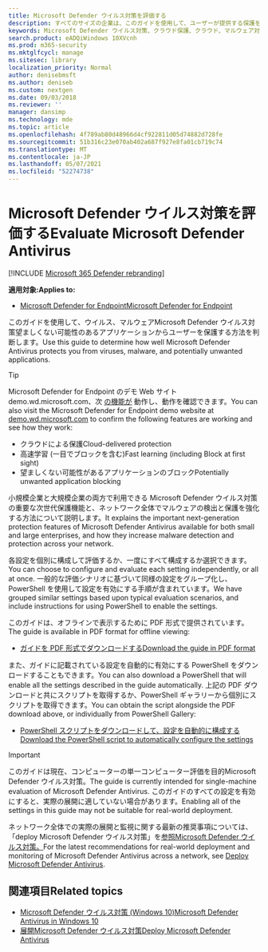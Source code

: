```yaml
---
title: Microsoft Defender ウイルス対策を評価する
description: すべてのサイズの企業は、このガイドを使用して、ユーザーが提供する保護を評価し、Microsoft Defender ウイルス対策テストWindows 10。
keywords: Microsoft Defender ウイルス対策、クラウド保護、クラウド、マルウェア対策、セキュリティ、防御者、評価、テスト、保護、比較、リアルタイム保護
search.product: eADQiWindows 10XVcnh
ms.prod: m365-security
ms.mktglfcycl: manage
ms.sitesec: library
localization_priority: Normal
author: denisebmsft
ms.author: deniseb
ms.custom: nextgen
ms.date: 09/03/2018
ms.reviewer: ''
manager: dansimp
ms.technology: mde
ms.topic: article
ms.openlocfilehash: 4f789ab80d48966d4cf922811d05d74882d728fe
ms.sourcegitcommit: 51b316c23e070ab402a687f927e8fa01cb719c74
ms.translationtype: MT
ms.contentlocale: ja-JP
ms.lasthandoff: 05/07/2021
ms.locfileid: "52274738"
---
```

# <a name="evaluate-microsoft-defender-antivirus"></a><span data-ttu-id="43979-104">Microsoft Defender ウイルス対策を評価する</span><span class="sxs-lookup"><span data-stu-id="43979-104">Evaluate Microsoft Defender Antivirus</span></span>

[!INCLUDE [Microsoft 365 Defender rebranding](../../includes/microsoft-defender.md)]


<span data-ttu-id="43979-105">**適用対象:**</span><span class="sxs-lookup"><span data-stu-id="43979-105">**Applies to:**</span></span>

- [<span data-ttu-id="43979-106">Microsoft Defender for Endpoint</span><span class="sxs-lookup"><span data-stu-id="43979-106">Microsoft Defender for Endpoint</span></span>](/microsoft-365/security/defender-endpoint/)

<span data-ttu-id="43979-107">このガイドを使用して、ウイルス、マルウェアMicrosoft Defender ウイルス対策望ましくない可能性のあるアプリケーションからユーザーを保護する方法を判断します。</span><span class="sxs-lookup"><span data-stu-id="43979-107">Use this guide to determine how well Microsoft Defender Antivirus protects you from viruses, malware, and potentially unwanted applications.</span></span>

>[!TIP]
><span data-ttu-id="43979-108">Microsoft Defender for Endpoint のデモ Web サイト demo.wd.microsoft.com、次 [の機能が](https://demo.wd.microsoft.com?ocid=cx-wddocs-testground) 動作し、動作を確認できます。</span><span class="sxs-lookup"><span data-stu-id="43979-108">You can also visit the Microsoft Defender for Endpoint demo website at [demo.wd.microsoft.com](https://demo.wd.microsoft.com?ocid=cx-wddocs-testground) to confirm the following features are working and see how they work:</span></span>
>- <span data-ttu-id="43979-109">クラウドによる保護</span><span class="sxs-lookup"><span data-stu-id="43979-109">Cloud-delivered protection</span></span>
>- <span data-ttu-id="43979-110">高速学習 (一目でブロックを含む)</span><span class="sxs-lookup"><span data-stu-id="43979-110">Fast learning (including Block at first sight)</span></span>
>- <span data-ttu-id="43979-111">望ましくない可能性があるアプリケーションのブロック</span><span class="sxs-lookup"><span data-stu-id="43979-111">Potentially unwanted application blocking</span></span>

<span data-ttu-id="43979-112">小規模企業と大規模企業の両方で利用できる Microsoft Defender ウイルス対策の重要な次世代保護機能と、ネットワーク全体でマルウェアの検出と保護を強化する方法について説明します。</span><span class="sxs-lookup"><span data-stu-id="43979-112">It explains the important next-generation protection features of Microsoft Defender Antivirus available for both small and large enterprises, and how they increase malware detection and protection across your network.</span></span>

<span data-ttu-id="43979-113">各設定を個別に構成して評価するか、一度にすべて構成するか選択できます。</span><span class="sxs-lookup"><span data-stu-id="43979-113">You can choose to configure and evaluate each setting independently, or all at once.</span></span> <span data-ttu-id="43979-114">一般的な評価シナリオに基づいて同様の設定をグループ化し、PowerShell を使用して設定を有効にする手順が含まれています。</span><span class="sxs-lookup"><span data-stu-id="43979-114">We have grouped similar settings based upon typical evaluation scenarios, and include instructions for using PowerShell to enable the settings.</span></span>

<span data-ttu-id="43979-115">このガイドは、オフラインで表示するために PDF 形式で提供されています。</span><span class="sxs-lookup"><span data-stu-id="43979-115">The guide is available in PDF format for offline viewing:</span></span>

- [<span data-ttu-id="43979-116">ガイドを PDF 形式でダウンロードする</span><span class="sxs-lookup"><span data-stu-id="43979-116">Download the guide in PDF format</span></span>](https://www.microsoft.com/download/details.aspx?id=54795)

<span data-ttu-id="43979-117">また、ガイドに記載されている設定を自動的に有効にする PowerShell をダウンロードすることもできます。</span><span class="sxs-lookup"><span data-stu-id="43979-117">You can also download a PowerShell that will enable all the settings described in the guide automatically.</span></span> <span data-ttu-id="43979-118">上記の PDF ダウンロードと共にスクリプトを取得するか、PowerShell ギャラリーから個別にスクリプトを取得できます。</span><span class="sxs-lookup"><span data-stu-id="43979-118">You can obtain the script alongside the PDF download above, or individually from PowerShell Gallery:</span></span>

- [<span data-ttu-id="43979-119">PowerShell スクリプトをダウンロードして、設定を自動的に構成する</span><span class="sxs-lookup"><span data-stu-id="43979-119">Download the PowerShell script to automatically configure the settings</span></span>](https://www.powershellgallery.com/packages/WindowsDefender_InternalEvaluationSettings)

> [!IMPORTANT]
> <span data-ttu-id="43979-120">このガイドは現在、コンピューターの単一コンピューター評価を目的Microsoft Defender ウイルス対策。</span><span class="sxs-lookup"><span data-stu-id="43979-120">The guide is currently intended for single-machine evaluation of Microsoft Defender Antivirus.</span></span> <span data-ttu-id="43979-121">このガイドのすべての設定を有効にすると、実際の展開に適していない場合があります。</span><span class="sxs-lookup"><span data-stu-id="43979-121">Enabling all of the settings in this guide may not be suitable for real-world deployment.</span></span>
>
> <span data-ttu-id="43979-122">ネットワーク全体での実際の展開と監視に関する最新の推奨事項については、「deploy Microsoft Defender ウイルス対策」を[参照Microsoft Defender ウイルス対策。](deploy-manage-report-microsoft-defender-antivirus.md)</span><span class="sxs-lookup"><span data-stu-id="43979-122">For the latest recommendations for real-world deployment and monitoring of Microsoft Defender Antivirus across a network, see [Deploy Microsoft Defender Antivirus](deploy-manage-report-microsoft-defender-antivirus.md).</span></span>

## <a name="related-topics"></a><span data-ttu-id="43979-123">関連項目</span><span class="sxs-lookup"><span data-stu-id="43979-123">Related topics</span></span>

- [<span data-ttu-id="43979-124">Microsoft Defender ウイルス対策 (Windows 10)</span><span class="sxs-lookup"><span data-stu-id="43979-124">Microsoft Defender Antivirus in Windows 10</span></span>](microsoft-defender-antivirus-in-windows-10.md)
- [<span data-ttu-id="43979-125">展開Microsoft Defender ウイルス対策</span><span class="sxs-lookup"><span data-stu-id="43979-125">Deploy Microsoft Defender Antivirus</span></span>](deploy-manage-report-microsoft-defender-antivirus.md)